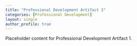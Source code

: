 ```yaml
---
title: "Professional Development Artifact 1"
categories: [Professional Development]
layout: single
author_profile: true
---
```

Placeholder content for Professional Development Artifact 1.
